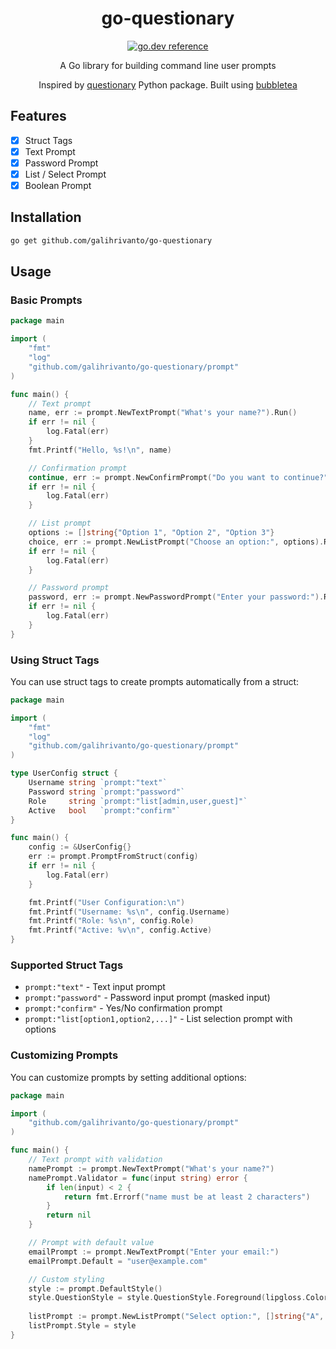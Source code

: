 <div align="center">
  <h1>go-questionary</h1>
  
[![go.dev reference](https://img.shields.io/badge/go.dev-reference-007d9c?logo=go&logoColor=white&style=flat-square)](https://pkg.go.dev/github.com/galihrivanto/go-questionary)
  
A Go library for building command line user prompts

Inspired by [questionary](https://github.com/tmbo/questionary) Python package.
Built using [bubbletea](https://github.com/charmbracelet/bubbletea)
</div>


## Features

- [x] Struct Tags
- [x] Text Prompt
- [x] Password Prompt
- [x] List / Select Prompt
- [x] Boolean Prompt

## Installation

```bash
go get github.com/galihrivanto/go-questionary
```

## Usage

### Basic Prompts

```go
package main

import (
    "fmt"
    "log"
    "github.com/galihrivanto/go-questionary/prompt"
)

func main() {
    // Text prompt
    name, err := prompt.NewTextPrompt("What's your name?").Run()
    if err != nil {
        log.Fatal(err)
    }
    fmt.Printf("Hello, %s!\n", name)

    // Confirmation prompt
    continue, err := prompt.NewConfirmPrompt("Do you want to continue?").Run()
    if err != nil {
        log.Fatal(err)
    }

    // List prompt
    options := []string{"Option 1", "Option 2", "Option 3"}
    choice, err := prompt.NewListPrompt("Choose an option:", options).Run()
    if err != nil {
        log.Fatal(err)
    }

    // Password prompt
    password, err := prompt.NewPasswordPrompt("Enter your password:").Run()
    if err != nil {
        log.Fatal(err)
    }
}
```

### Using Struct Tags

You can use struct tags to create prompts automatically from a struct:

```go
package main

import (
    "fmt"
    "log"
    "github.com/galihrivanto/go-questionary/prompt"
)

type UserConfig struct {
    Username string `prompt:"text"`
    Password string `prompt:"password"`
    Role     string `prompt:"list[admin,user,guest]"`
    Active   bool   `prompt:"confirm"`
}

func main() {
    config := &UserConfig{}
    err := prompt.PromptFromStruct(config)
    if err != nil {
        log.Fatal(err)
    }

    fmt.Printf("User Configuration:\n")
    fmt.Printf("Username: %s\n", config.Username)
    fmt.Printf("Role: %s\n", config.Role)
    fmt.Printf("Active: %v\n", config.Active)
}
```

### Supported Struct Tags

- `prompt:"text"` - Text input prompt
- `prompt:"password"` - Password input prompt (masked input)
- `prompt:"confirm"` - Yes/No confirmation prompt
- `prompt:"list[option1,option2,...]"` - List selection prompt with options

### Customizing Prompts

You can customize prompts by setting additional options:

```go
package main

import (
    "github.com/galihrivanto/go-questionary/prompt"
)

func main() {
    // Text prompt with validation
    namePrompt := prompt.NewTextPrompt("What's your name?")
    namePrompt.Validator = func(input string) error {
        if len(input) < 2 {
            return fmt.Errorf("name must be at least 2 characters")
        }
        return nil
    }

    // Prompt with default value
    emailPrompt := prompt.NewTextPrompt("Enter your email:")
    emailPrompt.Default = "user@example.com"

    // Custom styling
    style := prompt.DefaultStyle()
    style.QuestionStyle = style.QuestionStyle.Foreground(lipgloss.Color("86"))
    
    listPrompt := prompt.NewListPrompt("Select option:", []string{"A", "B", "C"})
    listPrompt.Style = style
}
```






